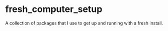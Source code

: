 # fresh_computer_setup
A collection of packages that I use to get up and running with a fresh install.
